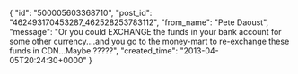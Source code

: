  {
   "id": "500005603368710",
   "post_id": "462493170453287_462528253783112",
   "from_name": "Pete Daoust",
   "message": "Or you could EXCHANGE the funds in your bank account for some other currency....and you go to the money-mart to re-exchange these funds in CDN...Maybe ?????",
   "created_time": "2013-04-05T20:24:30+0000"
 }
